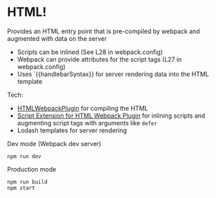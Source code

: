 # HTML!

Provides an HTML entry point that is pre-compiled by webpack and augmented with data on the server

- Scripts can be inlined (See L28 in webpack.config)
- Webpack can provide attributes for the script tags (L27 in webpack.config)
- Uses `{{handlebarSyntax}} for server rendering data into the HTML template

Tech:

- [HTMLWebpackPlugin](https://github.com/jantimon/html-webpack-plugin) for compiling the HTML
- [Script Extension for HTML Webpack Plugin](https://github.com/numical/script-ext-html-webpack-plugin) for inlining scripts and augmenting script tags with arguments like `defer`
- Lodash templates for server rendering

Dev mode (Webpack dev server)

```
npm run dev
```

Production mode

```
npm run build
npm start
```

